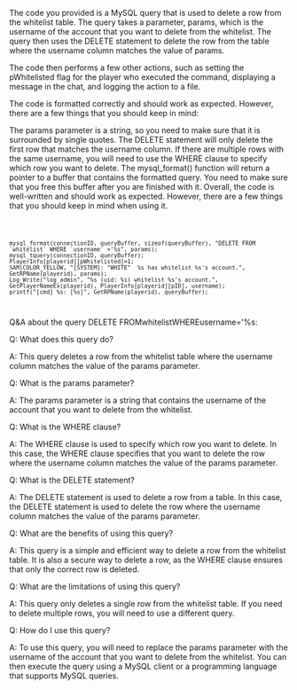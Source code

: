 



The code you provided is a MySQL query that is used to delete a row from the whitelist table. The query takes a parameter, params, which is the username of the account that you want to delete from the whitelist. The query then uses the DELETE statement to delete the row from the table where the username column matches the value of params.

The code then performs a few other actions, such as setting the pWhitelisted flag for the player who executed the command, displaying a message in the chat, and logging the action to a file.

The code is formatted correctly and should work as expected. However, there are a few things that you should keep in mind:

The params parameter is a string, so you need to make sure that it is surrounded by single quotes.
The DELETE statement will only delete the first row that matches the username column. If there are multiple rows with the same username, you will need to use the WHERE clause to specify which row you want to delete.
The mysql_format() function will return a pointer to a buffer that contains the formatted query. You need to make sure that you free this buffer after you are finished with it.
Overall, the code is well-written and should work as expected. However, there are a few things that you should keep in mind when using it.







<code>

  	mysql_format(connectionID, queryBuffer, sizeof(queryBuffer), "DELETE FROM `whitelist` WHERE `username` ='%s", params);
   	mysql_tquery(connectionID, queryBuffer);
    PlayerInfo[playerid][pWhitelisted]=1;
    SAM(COLOR_YELLOW, "[SYSTEM]: "WHITE"  %s has whitelist %s's account.", GetRPName(playerid), params);
    Log_Write("log_admin", "%s (uid: %i) whitelist %s's account.", GetPlayerNameEx(playerid), PlayerInfo[playerid][pID], username);
    printf("[cmd] %s: [%s]", GetRPName(playerid), queryBuffer);


</code>





Q&A about the query DELETE FROMwhitelistWHEREusername='%s:

Q: What does this query do?

A: This query deletes a row from the whitelist table where the username column matches the value of the params parameter.

Q: What is the params parameter?

A: The params parameter is a string that contains the username of the account that you want to delete from the whitelist.

Q: What is the WHERE clause?

A: The WHERE clause is used to specify which row you want to delete. In this case, the WHERE clause specifies that you want to delete the row where the username column matches the value of the params parameter.

Q: What is the DELETE statement?

A: The DELETE statement is used to delete a row from a table. In this case, the DELETE statement is used to delete the row where the username column matches the value of the params parameter.

Q: What are the benefits of using this query?

A: This query is a simple and efficient way to delete a row from the whitelist table. It is also a secure way to delete a row, as the WHERE clause ensures that only the correct row is deleted.

Q: What are the limitations of using this query?

A: This query only deletes a single row from the whitelist table. If you need to delete multiple rows, you will need to use a different query.

Q: How do I use this query?

A: To use this query, you will need to replace the params parameter with the username of the account that you want to delete from the whitelist. You can then execute the query using a MySQL client or a programming language that supports MySQL queries.

